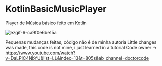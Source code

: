 # KotlinBasicMusicPlayer
Player de Música básico feito em Kotlin

![ezgif-6-ca9f0e6be15a](https://user-images.githubusercontent.com/72174813/134826961-95051ff9-1aa6-46b4-a7e7-563be4510e70.gif)


Pequenas mudanças feitas, código não é de minha autoria
Little changes was made, this code is not mine, i just learned in a tutorial
Code owner -> https://www.youtube.com/watch?v=DaLPIC4NbYU&list=LL&index=13&t=805s&ab_channel=doctorcode

